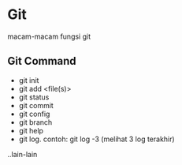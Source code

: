 # Git
macam-macam fungsi git

## Git Command
* git init
* git add <file(s)>
* git status
* git commit
* git config
* git branch
* git help
* git log. contoh: git log -3 (melihat 3 log terakhir)

..lain-lain

